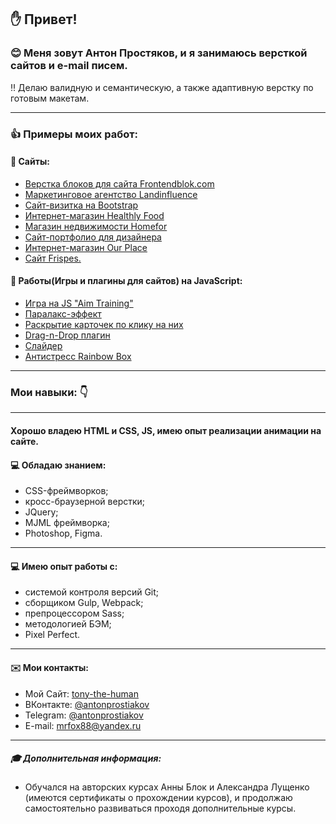 
## :hand: Привет! 
### :blush: Меня зовут Антон Простяков, и я занимаюсь версткой сайтов и e-mail писем. 
:bangbang: Делаю валидную и семантическую, а также адаптивную верстку по готовым макетам. 

___
### :thumbsup: Примеры моих работ: 


#### :page_with_curl: Сайты:
- [Верстка блоков для сайта Frontendblok.com](https://frontendblok.com/marathons/web-marathon) 
- [Маркетинговое агентство Landinfluence](http://underads.ru/)
- [Сайт-визитка на Bootstrap](https://tony7-the-human.github.io/CV/)
- [Интернет-магазин Healthly Food](https://tony7-the-human.github.io/organic/)
- [Магазин недвижимости Homefor](http://tony7.beget.tech/homefor/index.html)
- [Сайт-портфолио для дизайнера](https://tony7-the-human.github.io/designer-cv/)
- [Интернет-магазин Our Place](https://tony7-the-human.github.io/Our_Place/)
- [Сайт Frispes.](https://tony7-the-human.github.io/Frispes/)

#### :page_with_curl: Работы(Игры и плагины для сайтов) на JavaScript:
- [Игра на JS "Aim Training"](https://tony7-the-human.github.io/Aim-training/)
- [Паралакс-эффект](https://tony7-the-human.github.io/Paralax/)
- [Раскрытие карточек по клику на них](https://tony7-the-human.github.io/Slider-plug-in/)
- [Drag-n-Drop плагин](https://tony7-the-human.github.io/Canban-Dock/)
- [Слайдер](https://tony7-the-human.github.io/Custon-Slider/)
- [Антистресс Rainbow Box](https://tony7-the-human.github.io/Rainbow-box/)

___
### Мои навыки: :point_down:

___
#### Хорошо владею HTML и CSS, JS, имею опыт реализации анимации на сайте.

#### :computer: Обладаю знанием:
- CSS-фреймворков;
- кросс-браузерной верстки;
- JQuery;
- MJML фреймворка;
- Photoshop, Figma.

___
#### :computer: Имею опыт работы с:
* системой контроля версий Git;
* сборщиком Gulp, Webpack;
* препроцессором Sass;
* методологией БЭМ;
* Pixel Perfect.

___
#### :envelope: Мои контакты:
* Мой Сайт: [tony-the-human](https://tony-the-human.ru/)
* ВКонтакте: [@antonprostiakov](https://vk.com/tony_the_human)
* Telegram: [@antonprostiakov](https://t.me/Tony7_The_Human)
* E-mail: [mrfox88@yandex.ru](mrfox88@yandex.ru)


___
##### :mortar_board: Дополнительная информация: 

* Обучался на авторских курсах Анны Блок и Александра Лущенко (имеются сертификаты о прохождении курсов), и продолжаю самостоятельно развиваться проходя дополнительные курсы.
